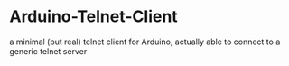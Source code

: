 # Arduino-Telnet-Client
a minimal (but real) telnet client for Arduino, actually able to connect to a generic telnet server
